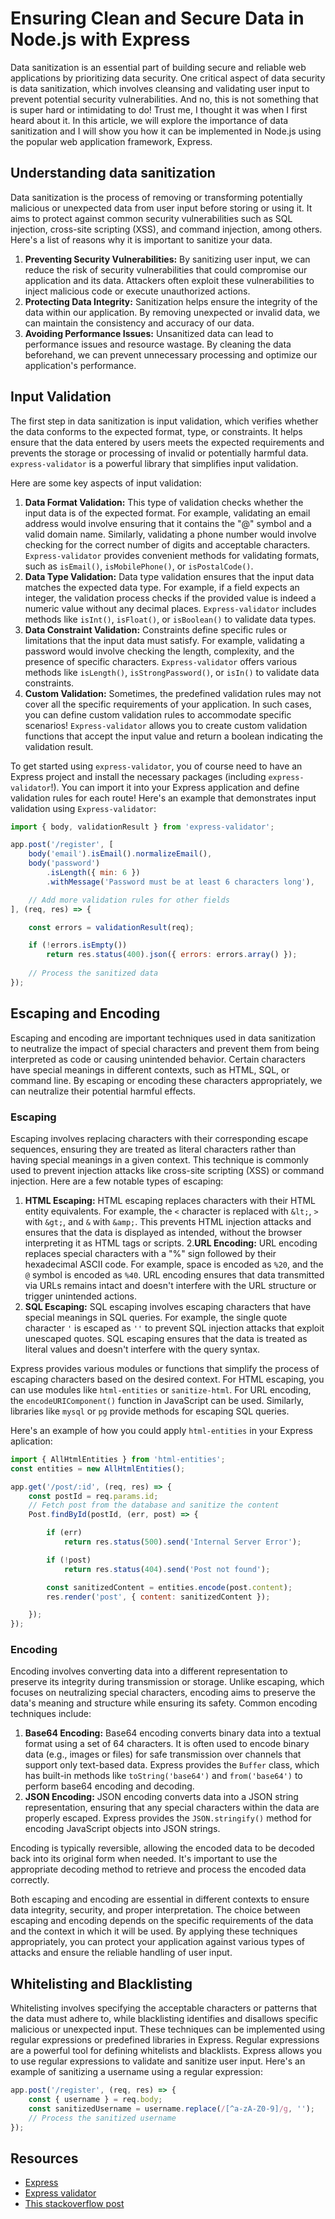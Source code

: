 # Ensuring Clean and Secure Data in Node.js with Express

Data sanitization is an essential part of building secure and reliable web applications by prioritizing data security. One critical aspect of data security is data sanitization, which involves cleansing and validating user input to prevent potential security vulnerabilities. And no, this is not something that is super hard or intimidating to do! Trust me, I thought it was when I first heard about it. In this article, we will explore the importance of data sanitization and I will show you how it can be implemented in Node.js using the popular web application framework, Express.

## Understanding data sanitization

Data sanitization is the process of removing or transforming potentially malicious or unexpected data from user input before storing or using it. It aims to protect against common security vulnerabilities such as SQL injection, cross-site scripting (XSS), and command injection, among others. Here's a list of reasons why it is important to sanitize your data.

1. **Preventing Security Vulnerabilities:** By sanitizing user input, we can reduce the risk of security vulnerabilities that could compromise our application and its data. Attackers often exploit these vulnerabilities to inject malicious code or execute unauthorized actions.
2. **Protecting Data Integrity:** Sanitization helps ensure the integrity of the data within our application. By removing unexpected or invalid data, we can maintain the consistency and accuracy of our data.
3. **Avoiding Performance Issues:** Unsanitized data can lead to performance issues and resource wastage. By cleaning the data beforehand, we can prevent unnecessary processing and optimize our application's performance.

## Input Validation

The first step in data sanitization is input validation, which verifies whether the data conforms to the expected format, type, or constraints. It helps ensure that the data entered by users meets the expected requirements and prevents the storage or processing of invalid or potentially harmful data. `express-validator` is a powerful library that simplifies input validation.

Here are some key aspects of input validation:

1. **Data Format Validation:** This type of validation checks whether the input data is of the expected format. For example, validating an email address would involve ensuring that it contains the "@" symbol and a valid domain name. Similarly, validating a phone number would involve checking for the correct number of digits and acceptable characters. `Express-validator` provides convenient methods for validating formats, such as `isEmail()`, `isMobilePhone()`, or `isPostalCode()`.
2. **Data Type Validation:** Data type validation ensures that the input data matches the expected data type. For example, if a field expects an integer, the validation process checks if the provided value is indeed a numeric value without any decimal places. `Express-validator` includes methods like `isInt()`, `isFloat()`, or `isBoolean()` to validate data types.
3. **Data Constraint Validation:** Constraints define specific rules or limitations that the input data must satisfy. For example, validating a password would involve checking the length, complexity, and the presence of specific characters. `Express-validator` offers various methods like `isLength()`, `isStrongPassword()`, or `isIn()` to validate data constraints.
4. **Custom Validation:** Sometimes, the predefined validation rules may not cover all the specific requirements of your application. In such cases, you can define custom validation rules to accommodate specific scenarios! `Express-validator` allows you to create custom validation functions that accept the input value and return a boolean indicating the validation result.

To get started using `express-validator`, you of course need to have an Express project and install the necessary packages (including `express-validator`!). You can import it into your Express application and define validation rules for each route! Here's an example that demonstrates input validation using `Express-validator`:

```js
import { body, validationResult } from 'express-validator';

app.post('/register', [
    body('email').isEmail().normalizeEmail(),
    body('password')
        .isLength({ min: 6 })
        .withMessage('Password must be at least 6 characters long'),

    // Add more validation rules for other fields
], (req, res) => {

    const errors = validationResult(req);

    if (!errors.isEmpty())
        return res.status(400).json({ errors: errors.array() });
    
    // Process the sanitized data
});
```

## Escaping and Encoding

Escaping and encoding are important techniques used in data sanitization to neutralize the impact of special characters and prevent them from being interpreted as code or causing unintended behavior. Certain characters have special meanings in different contexts, such as HTML, SQL, or command line. By escaping or encoding these characters appropriately, we can neutralize their potential harmful effects. 

### Escaping

Escaping involves replacing characters with their corresponding escape sequences, ensuring they are treated as literal characters rather than having special meanings in a given context. This technique is commonly used to prevent injection attacks like cross-site scripting (XSS) or command injection. Here are a few notable types of escaping:

1. **HTML Escaping:** HTML escaping replaces characters with their HTML entity equivalents. For example, the `<` character is replaced with `&lt;`, `>` with `&gt;`, and `&` with `&amp;`. This prevents HTML injection attacks and ensures that the data is displayed as intended, without the browser interpreting it as HTML tags or scripts.
2.**URL Encoding:** URL encoding replaces special characters with a "%" sign followed by their hexadecimal ASCII code. For example, space is encoded as `%20`, and the `@` symbol is encoded as `%40`. URL encoding ensures that data transmitted via URLs remains intact and doesn't interfere with the URL structure or trigger unintended actions.
3. **SQL Escaping:** SQL escaping involves escaping characters that have special meanings in SQL queries. For example, the single quote character `'` is escaped as `''` to prevent SQL injection attacks that exploit unescaped quotes. SQL escaping ensures that the data is treated as literal values and doesn't interfere with the query syntax.

Express provides various modules or functions that simplify the process of escaping characters based on the desired context. For HTML escaping, you can use modules like `html-entities` or `sanitize-html`. For URL encoding, the `encodeURIComponent()` function in JavaScript can be used. Similarly, libraries like `mysql` or `pg` provide methods for escaping SQL queries.

Here's an example of how you could apply `html-entities` in your Express aplication:

```js
import { AllHtmlEntities } from 'html-entities';
const entities = new AllHtmlEntities();

app.get('/post/:id', (req, res) => {
    const postId = req.params.id;
    // Fetch post from the database and sanitize the content
    Post.findById(postId, (err, post) => {

        if (err)
            return res.status(500).send('Internal Server Error');

        if (!post)
            return res.status(404).send('Post not found');

        const sanitizedContent = entities.encode(post.content);
        res.render('post', { content: sanitizedContent });

    });
});

```

### Encoding

Encoding involves converting data into a different representation to preserve its integrity during transmission or storage. Unlike escaping, which focuses on neutralizing special characters, encoding aims to preserve the data's meaning and structure while ensuring its safety. Common encoding techniques include:

1. **Base64 Encoding:** Base64 encoding converts binary data into a textual format using a set of 64 characters. It is often used to encode binary data (e.g., images or files) for safe transmission over channels that support only text-based data. Express provides the `Buffer` class, which has built-in methods like `toString('base64')` and `from('base64')` to perform base64 encoding and decoding.
2. **JSON Encoding:** JSON encoding converts data into a JSON string representation, ensuring that any special characters within the data are properly escaped. Express provides the `JSON.stringify()` method for encoding JavaScript objects into JSON strings.

Encoding is typically reversible, allowing the encoded data to be decoded back into its original form when needed. It's important to use the appropriate decoding method to retrieve and process the encoded data correctly.

Both escaping and encoding are essential in different contexts to ensure data integrity, security, and proper interpretation. The choice between escaping and encoding depends on the specific requirements of the data and the context in which it will be used. By applying these techniques appropriately, you can protect your application against various types of attacks and ensure the reliable handling of user input.

## Whitelisting and Blacklisting

Whitelisting involves specifying the acceptable characters or patterns that the data must adhere to, while blacklisting identifies and disallows specific malicious or unexpected input. These techniques can be implemented using regular expressions or predefined libraries in Express. Regular expressions are a powerful tool for defining whitelists and blacklists. Express allows you to use regular expressions to validate and sanitize user input. Here's an example of sanitizing a username using a regular expression:

```js
app.post('/register', (req, res) => {
    const { username } = req.body;
    const sanitizedUsername = username.replace(/[^a-zA-Z0-9]/g, '');
    // Process the sanitized username
});
```

## Resources

- [Express](https://expressjs.com/)
- [Express validator](https://express-validator.github.io/docs)
- [This stackoverflow post](https://stackoverflow.com/questions/46718772/how-i-can-sanitize-my-input-values-in-node-js)